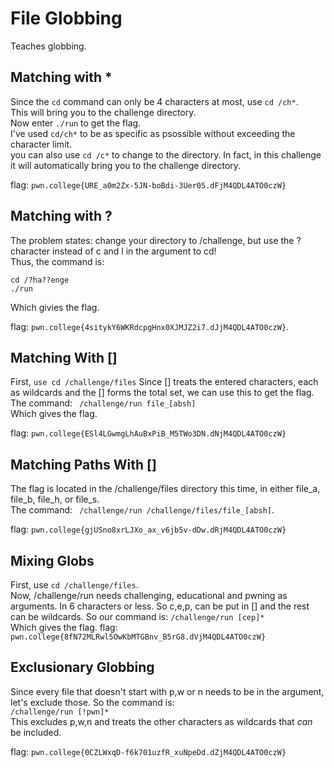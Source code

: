 # File Globbing
Teaches globbing.

## Matching with *
Since the `cd` command can only be 4 characters at most, use `cd /ch*`.  
This will bring you to the challenge directory.  
Now enter `./run` to get the flag.  
I've used `cd/ch*` to be as specific as psossible without exceeding the character limit.  
you can also use `cd /c*` to change to the directory. In fact, in this challenge it will automatically bring you to the challenge directory.  

flag: `pwn.college{URE_a0m2Zx-5JN-boBdi-3Uer05.dFjM4QDL4ATO0czW}`

## Matching with ?
The problem states: 
change your directory to /challenge, but use the ? character instead of c and l in the argument to cd!  
Thus, the command is:
```
cd /?ha??enge
./run
```
Which givies the flag.  

flag: `pwn.college{4sitykY6WKRdcpgHnx0XJMJZ2i7.dJjM4QDL4ATO0czW}`. 

## Matching With []
First, `use cd /challenge/files` 
Since [] treats the entered characters, each as wildcards and the [] forms the total set, we can use this to get the flag.  
The command: ` /challenge/run file_[absh]`  
Which gives the flag.

flag: `pwn.college{ESl4LGwmgLhAuBxPiB_M5TWo3DN.dNjM4QDL4ATO0czW}`

## Matching Paths With [] 
The flag is located in the /challenge/files directory this time, in either file_a, file_b, file_h, or file_s.  
The command: ` /challenge/run /challenge/files/file_[absh]`.  

flag: `pwn.college{gjUSno8xrLJXo_ax_v6jb5v-dDw.dRjM4QDL4ATO0czW}`

## Mixing Globs
First, use `cd /challenge/files`.  
Now, /challenge/run needs challenging, educational and pwning as arguments. In 6 characters or less. So c,e,p, can be put in [] and the rest can be wildcards. So our command is: 
`/challenge/run [cep]*`  
Which gives the flag.
flag: `pwn.college{8fN72MLRwl5OwKbMTGBnv_B5rG8.dVjM4QDL4ATO0czW}`

## Exclusionary Globbing
Since every file that doesn't start with p,w or n needs to be in the argument, let's exclude those.
So the command is:  
`/challenge/run [!pwn]*`  
This excludes p,w,n and treats the other characters as wildcards that _can_ be included.  

flag: `pwn.college{0CZLWxqD-f6k701uzfR_xuNpeDd.dZjM4QDL4ATO0czW}`



